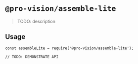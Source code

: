 # `@pro-vision/assemble-lite`

> TODO: description

## Usage

```
const assembleLite = require('@pro-vision/assemble-lite');

// TODO: DEMONSTRATE API
```
